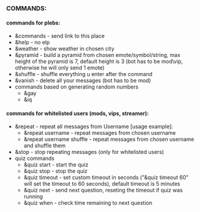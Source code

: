 ### COMMANDS: 
#### commands for plebs:
* &commands - send link to this place
* &help - no elp
* &weather - show weather in chosen city
* &pyramid - build a pyramid from chosen emote/symbol/string, max height of the pyramid is 7, default height is 3 (bot has to be mod\vip, otherwise he will only send 1 emote)
* &shuffle - shuffle everything u enter after the command
* &vanish - delete all your messages (bot has to be mod)
* commands based on generating random numbers
  - &gay
  - &iq
#### commands for whitelisted users (mods, vips, streamer):
* &repeat - repeat all messages from Username [usage example]:
  - &repeat username - repeat messages from chosen username
  - &repeat username shuffle - repeat messages from chosen username and shuffle them
* &stop - stop repeating messages (only for whitelisted users)
* quiz commands
  - &quiz start - start the quiz
  - &quiz stop - stop the quiz
  - &quiz timeout - set custom timeout in seconds ("&quiz timeout 60" will set the timeout to 60 seconds), default timeout is 5 minutes
  - &quiz next - send next question, reseting the timeout if quiz was running
  - &quiz when - check time remaining to next question
